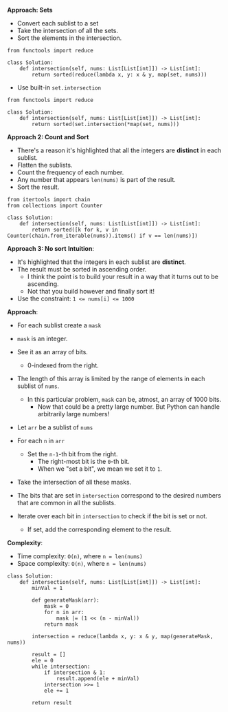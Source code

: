 **Approach: Sets**
* Convert each sublist to a set
* Take the intersection of all the sets.
* Sort the elements in the intersection.
```
from functools import reduce

class Solution:
    def intersection(self, nums: List[List[int]]) -> List[int]:
        return sorted(reduce(lambda x, y: x & y, map(set, nums)))
```

* Use built-in `set.intersection`
```
from functools import reduce

class Solution:
    def intersection(self, nums: List[List[int]]) -> List[int]:
        return sorted(set.intersection(*map(set, nums)))
```

**Approach 2: Count and Sort**
* There's a reason it's highlighted that all the integers are **distinct** in each sublist.
* Flatten the sublists.
* Count the frequency of each number.
* Any number that appears `len(nums)` is part of the result.
* Sort the result.
```
from itertools import chain
from collections import Counter

class Solution:
    def intersection(self, nums: List[List[int]]) -> List[int]:
        return sorted([k for k, v in Counter(chain.from_iterable(nums)).items() if v == len(nums)])
```

**Approach 3: No sort**
**Intuition**:
* It's highlighted that the integers in each sublist are **distinct**.
* The result must be sorted in ascending order.
    * I think the point is to build your result in a way that it turns out to be ascending.
    * Not that you build however and finally sort it!
* Use the constraint: `1 <= nums[i] <= 1000`

**Approach**:
* For each sublist create a `mask`
* `mask` is an integer.
* See it as an array of bits.
	* 0-indexed from the right.
* The length of this array is limited by the range of elements in each sublist of `nums`.
	* In this particular problem, `mask` can be, atmost, an array of 1000 bits.
		* Now that could be a pretty large number. But Python can handle arbitrarily large numbers!
* Let `arr` be a sublist of `nums`
* For each `n` in `arr`
	* Set the `n-1`-th bit from the right.	    
	    * The right-most bit is the `0`-th bit.
	    * When we "set a bit", we mean we set it to `1`.

* Take the intersection of all these masks.
* The bits that are set in `intersection` correspond to the desired numbers that are common in all the sublists.
* Iterate over each bit in `intersection` to check if the bit is set or not.
    * If set, add the corresponding element to the result.

**Complexity**:
- Time complexity: `O(n)`, where `n = len(nums)`
- Space complexity: `O(n)`, where `n = len(nums)`

```
class Solution:
    def intersection(self, nums: List[List[int]]) -> List[int]:
        minVal = 1                
        
        def generateMask(arr):
            mask = 0
            for n in arr:
                mask |= (1 << (n - minVal))
            return mask

        intersection = reduce(lambda x, y: x & y, map(generateMask, nums))

        result = []
        ele = 0
        while intersection:
            if intersection & 1:
                result.append(ele + minVal)
            intersection >>= 1
            ele += 1

        return result
```
